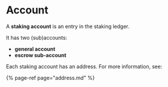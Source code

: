 # Account

A **staking account** is an entry in the staking ledger.

It has two \(sub\)accounts:

* **general account**
* **escrow sub-account**

Each staking account has an address. For more information, see:

{% page-ref page="address.md" %}



